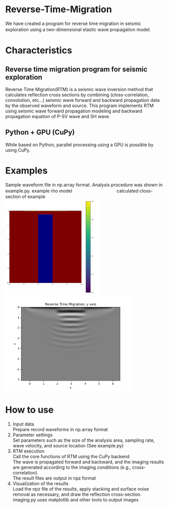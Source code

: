# Reverse-Time-Migration
We have created a program for reverse time migration in seismic exploration using a two-dimensional elastic wave propagation model.　

# Characteristics
## Reverse time migration program for seismic exploration
Reverse Time Migration(RTM) is a seismic wave inversion method that calculates reflection cross sections by combining (closs-correlation, convolution, etc...) seismic wave forward and backward propagation data by the observed waveform and source.
This program implements RTM using seismic wave forward propagation modeling and backward propagation equation of P-SV wave and SH wave.
## Python + GPU (CuPy) 
While based on Python, parallel processing using a GPU is possible by using CuPy.

# Examples 
Sample waveform file in np.array format. Analysis procedure was shown in example.py. 
example rho model　　　　　　　　　　calculated closs-section of example  
<img src="https://github.com/HaraandYutaro/Reverse-Time-Migration/blob/main/examples/ex%20model/Ex_rhomodel.png" width="300" alt="Sample Image" /> <img src='https://github.com/HaraandYutaro/Reverse-Time-Migration/blob/main/examples/results/RTMimages/y_120.png' width="400" alt="Sample Image" />

# How to use
1. Input data  
Prepare record waveforms in np.array format  
2. Parameter settings  
Set parameters such as the size of the analysis area, sampling rate, wave velocity, and source location (See example.py)  
3. RTM execution  
Call the core functions of RTM using the CuPy backend  
The wave is propagated forward and backward, and the imaging results are generated according to the imaging conditions (e.g., cross-correlation).  
The result files are output in npz format  
4. Visualization of the results  
Load the npz file of the results, apply stacking and surface noise removal as necessary, and draw the reflection cross-section.  
imaging.py uses matplotlib and other tools to output images


